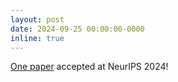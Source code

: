 ```yaml
---
layout: post
date: 2024-09-25 00:00:00-0000
inline: true
---
```


[One paper](http://arxiv.org/abs/2402.06160) accepted at NeurIPS 2024!